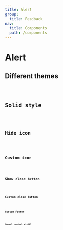 ```yaml
---
title: Alert
group:
  title: Feedback
nav:
  title: Components
  path: /components
---
```


# Alert

## Different themes

<code src="../examples/different-themes" />

## Solid style

<code src="../examples/solid-style" />

## Hide icon

<code src="../examples/hide-icon" />

## Custom icon

<code src="../examples/custom-icon" />

## Show close button

<code src="../examples/closeable" />

## Custom close button

<code src="../examples/custom-close" />

## Custom Footer

<code src="../examples/custom-footer" />

## Manual control visibl

<code src="../examples/visible" />

<API src="@casts/alert"></API>
